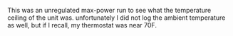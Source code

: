 This was an unregulated max-power run to see what the temperature ceiling of the unit was.  unfortunately I did not log the ambient temperature as well, but if I recall, my thermostat was near 70F.
